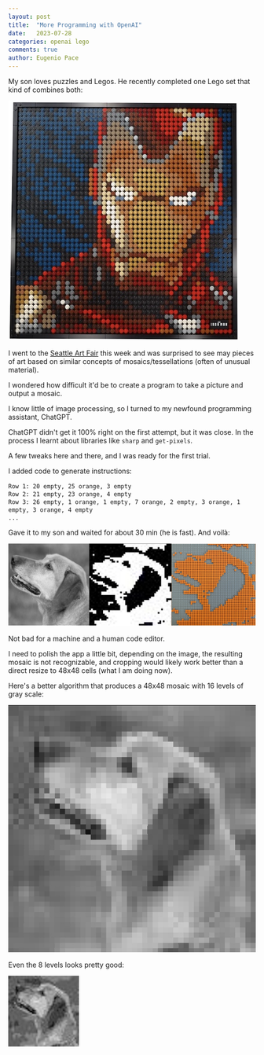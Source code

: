 ```yaml
---
layout: post
title:  "More Programming with OpenAI"
date:   2023-07-28
categories: openai lego
comments: true
author: Eugenio Pace
---
```


My son loves puzzles and Legos. He recently completed one Lego set that kind of combines both:

![](/media/ironman-lego.jpg)

I went to the [Seattle Art Fair](https://seattleartfair.com) this week and was surprised to see may pieces of art based on similar concepts of mosaics/tessellations (often of unusual material).

I wondered how difficult it'd be to create a program to take a picture and output a mosaic.

I know little of image processing, so I turned to my newfound programming assistant, ChatGPT.

ChatGPT didn't get it 100% right on the first attempt, but it was close. In the process I learnt about libraries like `sharp` and `get-pixels`.

A few tweaks here and there, and I was ready for the first trial. 

I added code to generate instructions: 

```
Row 1: 20 empty, 25 orange, 3 empty
Row 2: 21 empty, 23 orange, 4 empty
Row 3: 26 empty, 1 orange, 1 empty, 7 orange, 2 empty, 3 orange, 1 empty, 3 orange, 4 empty
...
```

Gave it to my son and waited for about 30 min (he is fast). And voilà:

![](/media/kate-lego.jpg)

Not bad for a machine and a human code editor.

I need to polish the app a little bit, depending on the image, the resulting mosaic is not recognizable, and cropping would likely work better than a direct resize to 48x48 cells (what I am doing now).

Here's a better algorithm that produces a 48x48 mosaic with 16 levels of gray scale:

![](/media/kate2-lego.jpg)

Even the 8 levels looks pretty good:

![](/media/kate3-lego.jpg)
